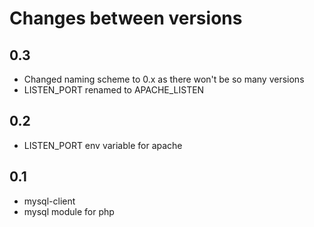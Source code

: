 # Changes between versions

## 0.3 
 - Changed naming scheme to 0.x as there won't be so many versions
 - LISTEN_PORT renamed to APACHE_LISTEN

## 0.2
 - LISTEN_PORT env variable for apache

## 0.1
 - mysql-client
 - mysql module for php